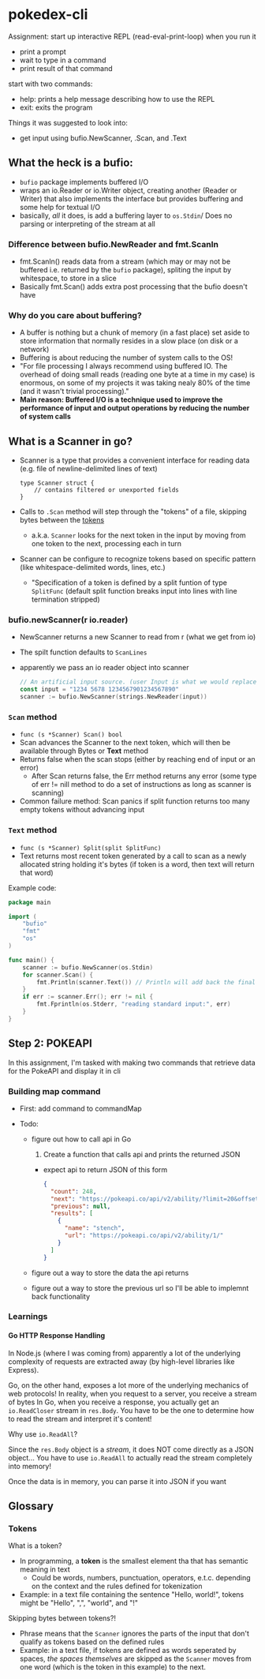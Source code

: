# pokedex-cli

Assignment: start up interactive REPL (read-eval-print-loop) when you run it

- print a prompt
- wait to type in a command
- print result of that command

start with two commands:

- help: prints a help message describing how to use the REPL
- exit: exits the program

Things it was suggested to look into:

- get input using bufio.NewScanner, .Scan, and .Text

## What the heck is a bufio:

- `bufio` package implements buffered I/O
- wraps an io.Reader or io.Writer object, creating another (Reader or Writer) that also implements the interface but provides buffering and some help for textual I/O
- basically, _all_ it does, is add a buffering layer to `os.Stdin`/ Does no parsing or interpreting of the stream at all

### Difference between bufio.NewReader and fmt.Scanln

- fmt.Scanln() reads data from a stream (which may or may not be buffered i.e. returned by the `bufio` package), spliting the input by whitespace, to store in a slice
- Basically fmt.Scan() adds extra post processing that the bufio doesn't have

### Why do you care about buffering?

- A buffer is nothing but a chunk of memory (in a fast place) set aside to store information that normally resides in a slow place (on disk or a network)
- Buffering is about reducing the number of system calls to the OS!
- "For file processing I always recommend using buffered IO. The overhead of doing small reads (reading one byte at a time in my case) is enormous, on some of my projects it was taking nealy 80% of the time (and it wasn't trivial processing)."
- **Main reason: Buffered I/O is a technique used to improve the performance of input and output operations by reducing the number of system calls**

## What is a Scanner in go?

- Scanner is a type that provides a convenient interface for reading data (e.g. file of newline-delimited lines of text)

  ```golang
  type Scanner struct {
      // contains filtered or unexported fields
  }
  ```

- Calls to `.Scan` method will step through the "tokens" of a file, skipping bytes between the [tokens](#tokens)
  - a.k.a. `Scanner` looks for the next token in the input by moving from one token to the next, processing each in turn
- Scanner can be configure to recognize tokens based on specific pattern (like whitespace-delimited words, lines, etc.)

  - "Specification of a token is defined by a split funtion of type `SplitFunc` (default split function breaks input into lines with line termination stripped)

### bufio.newScanner(r io.reader)

- NewScanner returns a new Scanner to read from r (what we get from io)
- The spilt function defaults to `ScanLines`
- apparently we pass an io reader object into scanner

  ```go
  // An artificial input source. (user Input is what we would replace this dummy data with)
  const input = "1234 5678 1234567901234567890"
  scanner := bufio.NewScanner(strings.NewReader(input))
  ```

### `Scan` method

- `func (s *Scanner) Scan() bool`
- Scan advances the Scanner to the next token, which will then be available through Bytes or **Text** method
- Returns false when the scan stops (either by reaching end of input or an error)
  - After Scan returns false, the Err method returns any error (some type of err != nill method to do a set of instructions as long as scanner is scanning)
- Common failure method: Scan panics if split function returns too many empty tokens without advancing input

### `Text` method

- `func (s *Scanner) Split(split SplitFunc)`
- Text returns most recent token generated by a call to scan as a newly allocated string holding it's bytes (if token is a word, then text will return that word)

Example code:

```go
package main

import (
    "bufio"
    "fmt"
    "os"
)

func main() {
    scanner := bufio.NewScanner(os.Stdin)
    for scanner.Scan() {
        fmt.Println(scanner.Text()) // Println will add back the final '\n'
    }
    if err := scanner.Err(); err != nil {
        fmt.Fprintln(os.Stderr, "reading standard input:", err)
    }
}
```

## Step 2: POKEAPI

In this assignment, I'm tasked with making two commands that retrieve data for the PokeAPI and display it in cli

### Building map command

- First: add command to commandMap
- Todo:

  - figure out how to call api in Go

    1. Create a function that calls api and prints the returned JSON

    - expect api to return JSON of this form

      ```json
      {
        "count": 248,
        "next": "https://pokeapi.co/api/v2/ability/?limit=20&offset=20",
        "previous": null,
        "results": [
          {
            "name": "stench",
            "url": "https://pokeapi.co/api/v2/ability/1/"
          }
        ]
      }
      ```

  - figure out a way to store the data the api returns
  - figure out a way to store the previous url so I'll be able to implemnt back functionality

### Learnings

#### Go HTTP Response Handling

In Node.js (where I was coming from) apparently a lot of the underlying complexity of requests are extracted away (by high-level libraries like Express).

Go, on the other hand, exposes a lot more of the underlying mechanics of web protocols! In reality, when you request to a server, you receive a stream of bytes
In Go, when you receive a response, you actually get an `io.ReadCloser` stream in `res.Body`. You have to be the one to determine how to read the stream and interpret it's content!

Why use `io.ReadAll`?

Since the `res.Body` object is a _stream_, it does NOT come directly as a JSON object... You have to use `io.ReadAll` to actually read the stream completely into memory!

Once the data is in memory, you can parse it into JSON if you want

## Glossary

### Tokens

What is a token?

- In programming, a **token** is the smallest element tha that has semantic meaning in text
  - Could be words, numbers, punctuation, operators, e.t.c. depending on the context and the rules defined for tokenization
- Example: in a text file containing the sentence "Hello, world!", tokens might be "Hello", ",", "world", and "!"

Skipping bytes between tokens?!

- Phrase means that the `Scanner` ignores the parts of the input that don't qualify as tokens based on the defined rules
- Example: in a text file, if tokens are defined as words seperated by spaces, _the spaces themselves_ are skipped as the `Scanner` moves from one word (which is the token in this example) to the next.
